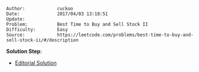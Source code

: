 
    Author:            cuckoo
    Date:              2017/04/03 13:18:51
    Update:            
    Problem:           Best Time to Buy and Sell Stock II
    Difficulty:        Easy
    Source:            https://leetcode.com/problems/best-time-to-buy-and-sell-stock-ii/#/description

__Solution Step__:
 - [Editorial Solution](https://leetcode.com/articles/best-time-buy-and-sell-stock-ii/)
